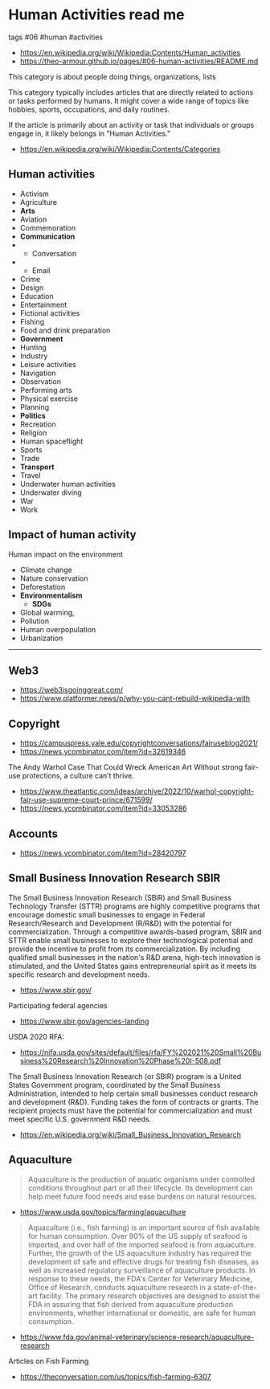 # Human Activities read me

tags #06 #human #activities

* https://en.wikipedia.org/wiki/Wikipedia:Contents/Human_activities
* https://theo-armour.github.io/pages/#06-human-activities/README.md

This category is about people doing things, organizations, lists

This category typically includes articles that are directly related to actions or tasks performed by humans. It might cover a wide range of topics like hobbies, sports, occupations, and daily routines.

If the article is primarily about an activity or task that individuals or groups engage in, it likely belongs in "Human Activities."

* https://en.wikipedia.org/wiki/Wikipedia:Contents/Categories

## Human activities

* Activism
* Agriculture
* **Arts**
* Aviation
* Commemoration
* **Communication**
* * Conversation
* * Email
* Crime
* Design
* Education
* Entertainment
* Fictional activities
* Fishing
* Food and drink preparation
* **Government**
* Hunting
* Industry
* Leisure activities
* Navigation
* Observation
* Performing arts
* Physical exercise
* Planning
* **Politics**
* Recreation
* Religion
* Human spaceflight
* Sports
* Trade
* **Transport**
* Travel
* Underwater human activities
* Underwater diving
* War
* Work

## Impact of human activity

Human impact on the environment

* Climate change
* Nature conservation
* Deforestation
* **Environmentalism**
  * **SDGs**
* Global warming,
* Pollution
* Human overpopulation
* Urbanization

***


## Web3

* https://web3isgoinggreat.com/
* https://www.platformer.news/p/why-you-cant-rebuild-wikipedia-with

## Copyright

* https://campuspress.yale.edu/copyrightconversations/fairuseblog2021/
* https://news.ycombinator.com/item?id=32619346

The Andy Warhol Case That Could Wreck American Art
Without strong fair-use protections, a culture can’t thrive.
* https://www.theatlantic.com/ideas/archive/2022/10/warhol-copyright-fair-use-supreme-court-prince/671599/
* https://news.ycombinator.com/item?id=33053286

## Accounts

* https://news.ycombinator.com/item?id=28420797


## Small Business Innovation Research SBIR

The Small Business Innovation Research (SBIR) and Small Business Technology Transfer (STTR) programs are highly competitive programs that encourage domestic small businesses to engage in Federal Research/Research and Development (R/R&D) with the potential for commercialization. Through a competitive awards-based program, SBIR and STTR enable small businesses to explore their technological potential and provide the incentive to profit from its commercialization. By including qualified small businesses in the nation's R&D arena, high-tech innovation is stimulated, and the United States gains entrepreneurial spirit as it meets its specific research and development needs.

* https://www.sbir.gov/

Participating federal agencies

* https://www.sbir.gov/agencies-landing

USDA 2020 RFA:

* https://nifa.usda.gov/sites/default/files/rfa/FY%202021%20Small%20Business%20Research%20Innovation%20Phase%20I-508.pdf

The Small Business Innovation Research (or SBIR) program is a United States Government program, coordinated by the Small Business Administration, intended to help certain small businesses conduct research and development (R&D). Funding takes the form of contracts or grants. The recipient projects must have the potential for commercialization and must meet specific U.S. government R&D needs.

* https://en.wikipedia.org/wiki/Small_Business_Innovation_Research


## Aquaculture

> Aquaculture is the production of aquatic organisms under controlled conditions throughout part or all their lifecycle. Its development can help meet future food needs and ease burdens on natural resources.

* https://www.usda.gov/topics/farming/aquaculture

>Aquaculture (i.e., fish farming) is an important source of fish available for human consumption. Over 90% of the US supply of seafood is imported, and over half of the imported seafood is from aquaculture. Further, the growth of the US aquaculture industry has required the development of safe and effective drugs for treating fish diseases, as well as increased regulatory surveillance of aquaculture products. In response to these needs, the FDA's Center for Veterinary Medicine, Office of Research, conducts aquaculture research in a state-of-the-art facility. The primary research objectives are designed to assist the FDA in assuring that fish derived from aquaculture production environments, whether international or domestic, are safe for human consumption.

* https://www.fda.gov/animal-veterinary/science-research/aquaculture-research


Articles on Fish Farming

* https://theconversation.com/us/topics/fish-farming-6307
